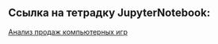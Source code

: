 ## Ссылка на тетрадку JupyterNotebook:  
[Анализ продаж компьютерных игр](https://github.com/DenZo-web/My_projects/blob/main/Project%20computer%20games/Project%20computer%20games.ipynb)
